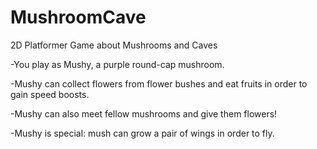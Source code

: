 # MushroomCave

2D Platformer Game about Mushrooms and Caves

-You play as Mushy, a purple round-cap mushroom.

-Mushy can collect flowers from flower bushes and eat fruits in order to gain speed boosts.

-Mushy can also meet fellow mushrooms and give them flowers!

-Mushy is special: mush can grow a pair of wings in order to fly.
